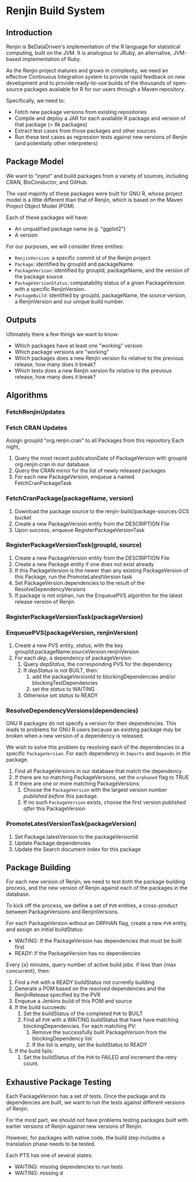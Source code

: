 

# Renjin Build System

## Introduction

Renjin is BeDataDriven's implementation of the R language for statistical computing, built on the JVM. It is
analogous to JRuby, an alternative, JVM-based implementation of Ruby.

As the Renjin project matures and grows in complexity, we need an effective Continuous Integration system to
provide rapid feedback on new development and to provide ready-to-use builds of the thousands
of open-source packages available for R for our users through a Maven repository.

Specifically, we need to:
* Fetch new package versions from existing repositories
* Compile and deploy a JAR for each available R package and version of that package (> 8k packages)
* Extract test cases from those packages and other sources
* Run these test cases as regression tests against new versions of Renjin (and potentially other interpreters)

## Package Model

We want to "injest" and build packages from a variety of sources, including CRAN, BioConductor, and GitHub.

The vast majority of these packages were built for GNU R, whose project model is a little different than that of Renjin,
which is based on the Maven Project Object Model (POM).

Each of these packages will have:

* An unqualified package name (e.g. "ggplot2")
* A version

For our purposes, we will consider three entities:

* `RenjinVersion`: a specific commit id of the Renjin project
* `Package`: identified by groupId and packageName
* `PackageVersion`: identified by groupId, packageName, and the version of the package source
* `PackageVersionStatus`: compatability status of a given PackageVersion with
   a specific RenjinVersion.
* `PackageBuild`: identified by groupId, packageName, the source version, a RenjinVersion and our unique build number.


## Outputs

Ultimately there a few things we want to know:

* Which packages have at least one "working" version
* Which package versions are "working"
* Which packages does a new Renjin version fix relative to the previous release,
  how many does it break?
* Which tests does a new Renjin version fix relative to the previous release,
  how many does it break?



## Algorithms

### FetchRenjinUpdates


### Fetch CRAN Updates

Assign groupId "org.renjin.cran" to all Packages from this repository
Each night,

1. Query the most recent publicationDate of PackageVersion with groupId
   org.renjin.cran in our database.
2. Query the CRAN mirror for the list of newly released packages
3. For each new PackageVersion, enqueue a named FetchCranPackageTask

### FetchCranPackage(packageName, version)

1. Download the package source to the renjin-build/package-sources GCS bucket
2. Create a new PackageVersion entity from the DESCRIPTION File
2. Upon success, enqueue RegisterPackageVersionTask

### RegisterPackageVersionTask(groupId, source)

1. Create a new PackageVersion entity from the DESCRIPTION File
2. Create a new Package entity if one does not exist already
3. If this PackageVersion is the newer than any existing PackageVersion of this Package, run the PromoteLatestVersion task
4. Set PackageVersion.dependencies to the result of the ResolveDependencyVersions
5. If package is not orphan, run the EnqueuePVS algorithm for the latest release
   version of Renjin

### RegisterPackageVersionTask(packageVersion)


### EnqueuePVS(packageVersion, renjinVersion)

1. Create a new PVS entity, _status_, with the key groupId:packageName:sourceVersion:renjinVersion
2. For each _dep_, a dependency of packageVersion:
   1. Query _depStatus_, the corresponding PVS for the dependency
   2. If _depStatus_ is not BUILT, then:
      1. add the packageVersionId to blockingDependencies and/or blockingTestDependencies
      2. set the _status_ to WAITING
   3. Otherwise set _status_ to READY


### ResolveDependencyVersions(dependencies)

GNU R packages do not specify a version for their dependencies. This leads to problems for GNU R users because
an existing package may be broken when a new version of a dependency is released.

We wish to solve this problem by resolving each of the dependencies to a specific `PackageVersion`.
For each dependency in `Imports` and `Depends` in _this_ package.

1. Find all PackageVersions in our database that match the dependency
2. If there are *no* matching PackageVersions, set the `orphaned` flag to TRUE
2. If there are one or more matching PackageVersions:
   1. Choose the `PackageVersion` with the largest version number _published before_ this package.
   2. If no such `PackageVersion` exists, choose the first version _published after_ this PackageVersion


### PromoteLatestVersionTask(packageVersion)

1. Set Package.latestVersion to the packageVersionId
2. Update Package.dependencies
3. Update the Search document index for this package


## Package Building

For each new version of Renjin, we need to test both the package building process, and the new version of
Renjin against each of the packages in the database.

To kick off the process, we define a set of `PVR` entities, a cross-product 
between PackageVersions and RenjinVersions.

For each PackageVersion without an ORPHAN flag, create a new `PVR` entity, and assign an initial buildStatus:
* WAITING: If the PackageVersion has dependencies that must be built first
* READY: If the PackageVersion has no dependencies

Every {x} minutes, query number of active build jobs. if less than {max concurrent}, then:
1. Find a `PVR` with a READY buildStatus not currently building
2. Generate a POM based on the resolved dependencies and the RenjinRelease specified by the PVR
3. Enqueue a Jenkins build of this POM and source
4. If the build succeeds:
     1. Set the buildStatus of the completed `PVR` to BUILT
     2. Find all `PVR` with a WAITING buildStatus that have have matching blockingDependencies.
        For each matching PV:
          1. Remove the successfully built PackageVersion from the blockingDependency list
          2. If the list is empty, set the buildStatus to READY
5. If the build fails:
   1. Set the buildStatus of the `PVR` to FAILED and increment the retry count.


## Exhaustive Package Testing

Each PackageVersion has a set of tests. Once the package and its dependencies are built, we want to run the
tests against different versions of Renjin.

For the most part, we should not have problems testing packages built with earlier versions of Renjin against
new versions of Renjin.

However, for packages with native code, the build step includes a translation phase needs to be tested.


Each PTS has one of several states:
* WAITING: missing dependencies to run tests
* WAITING: missing d

